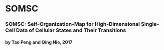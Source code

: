 # SOMSC

### SOMSC: Self-Organization-Map for High-Dimensional Single-Cell Data of Cellular States and Their Transitions

#### by Tao Peng and Qing Nie, 2017
